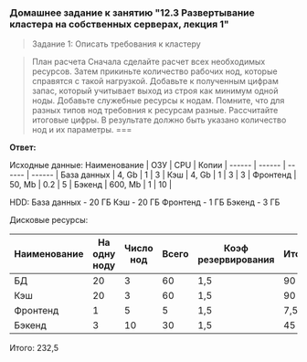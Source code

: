 ### Домашнее задание к занятию "12.3 Развертывание кластера на собственных серверах, лекция 1"

>Задание 1: Описать требования к кластеру

>План расчета
>Сначала сделайте расчет всех необходимых ресурсов.
>Затем прикиньте количество рабочих нод, которые справятся с такой нагрузкой.
>Добавьте к полученным цифрам запас, который учитывает выход из строя как минимум одной ноды.
>Добавьте служебные ресурсы к нодам. Помните, что для разных типов нод требовния к ресурсам разные.
>Рассчитайте итоговые цифры.
>В результате должно быть указано количество нод и их параметры.
===

**Ответ:**

Исходные данные:
Наименование | ОЗУ	 | CPU | Копии | 
------ | ------ | ------ | ------ |
 База данных |  4, Gb |  1 |  3 | 
 Кэш |  4, Gb | 1 | 3 | 3 |
 Фронтенд |  50, Mb | 0.2 |  5 |
 Бэкенд |  600, Mb | 1 | 10 |

HDD:
    База данных - 20 ГБ
    Кэш - 20 ГБ
    Фронтенд - 1 ГБ
    Бэкенд - 3 ГБ

Дисковые ресурсы:

Наименование | На одну ноду	 | Число нод | Всего | Коэф резервирования | Итого
------ | ------ | ------ | ------ | ------ | ------
| БД |  20 |  3|  60 |  1,5 |  90|  
|Кэш | 20 | 3|  60 |  1,5 |  90|
| Фронтенд| 1 | 5| 5 |  1,5 |  7,5|
| Бэкенд | 3 | 10|  30 |  1,5 |  45|

Итого: 232,5
